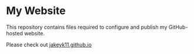 # My Website
This repository contains files required to configure and publish my GitHub-hosted website.

Please check out [jakeyk11.github.io](https://jakeyk11.github.io/)

